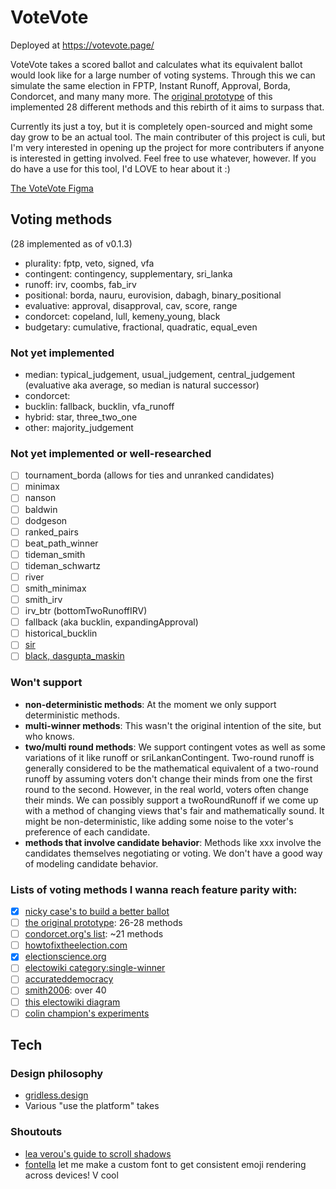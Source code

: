 # VoteVote
Deployed at https://votevote.page/

VoteVote takes a scored ballot and calculates what its equivalent ballot would look like for a large number of voting systems. Through this we can simulate the same election in FPTP, Instant Runoff, Approval, Borda, Condorcet, and many many more. The [original prototype](https://dontplaywithculi.netlify.app/votevote) of this implemented 28 different methods and this rebirth of it aims to surpass that.

Currently its just a toy, but it is completely open-sourced and might some day grow to be an actual tool. The main contributer of this project is culi, but I'm very interested in opening up the project for more contributers if anyone is interested in getting involved. Feel free to use whatever, however. If you do have a use for this tool, I'd LOVE to hear about it :)

[The VoteVote Figma](figma.com/@votevote)

## Voting methods
(28 implemented as of v0.1.3)
 - plurality: fptp, veto, signed, vfa
 - contingent: contingency, supplementary, sri_lanka
 - runoff: irv, coombs, fab_irv
 - positional: borda, nauru, eurovision, dabagh, binary_positional
 - evaluative: approval, disapproval, cav, score, range
 - condorcet: copeland, lull, kemeny_young, black
 - budgetary: cumulative, fractional, quadratic, equal_even

### Not yet implemented
 - median: typical_judgement, usual_judgement, central_judgement (evaluative aka average, so median is natural successor)
 - condorcet:
 - bucklin: fallback, bucklin, vfa_runoff
 - hybrid: star, three_two_one
 - other: majority_judgement

### Not yet implemented or well-researched
 - [ ] tournament_borda (allows for ties and unranked candidates)
 - [ ] minimax
 - [ ] nanson
 - [ ] baldwin
 - [ ] dodgeson
 - [ ] ranked_pairs
 - [ ] beat_path_winner
 - [ ] tideman_smith
 - [ ] tideman_schwartz
 - [ ] river
 - [ ] smith_minimax
 - [ ] smith_irv
 - [ ] irv_btr (bottomTwoRunoffIRV)
 - [ ] fallback (aka bucklin, expandingApproval)
 - [ ] historical_bucklin
 - [ ] [sir](https://electowiki.org/wiki/Support/Include/Reject_voting) 
 - [ ] [black, dasgupta_maskin](https://en.wikipedia.org/wiki/Copeland%27s_method)

### Won't support
 - **non-deterministic methods**: At the moment we only support deterministic methods.
 - **multi-winner methods**: This wasn't the original intention of the site, but who knows.
 - **two/multi round methods**: We support contingent votes as well as some variations of it like runoff or sriLankanContingent. Two-round runoff is generally considered to be the mathematical equivalent of a two-round runoff by assuming voters don't change their minds from one the first round to the second. However, in the real world, voters often change their minds. We can possibly support a twoRoundRunoff if we come up with a method of changing views that's fair and mathematically sound. It might be non-deterministic, like adding some noise to the voter's preference of each candidate.
 - **methods that involve candidate behavior**: Methods like xxx involve the candidates themselves negotiating or voting. We don't have a good way of modeling candidate behavior.

### Lists of voting methods I wanna reach feature parity with:
 - [x] [nicky case's to build a better ballot](https://ncase.me/ballot/)
 - [ ] [the original prototype](https://dontplaywithculi.netlify.app/votevote/): 26-28 methods
 - [ ] [condorcet.org's list](https://web.archive.org/web/20050706055744/http://condorcet.org/emr/methods.shtml): ~21 methods
 - [ ] [howtofixtheelection.com](https://www.howtofixtheelection.com/ballot/)
 - [x] [electionscience.org](https://electionscience.org/voting-methods/an-assessment-of-six-single-winner-voting-methods/)
 - [ ] [electowiki category:single-winner](https://electowiki.org/wiki/Category:Single-winner_voting_methods)
 - [ ] [accurateddemocracy](https://www.accuratedemocracy.com/c_other.htm) 
 - [ ] [smith2006](www.9mail.de/m-schulze/votedesc.pdf): over 40
 - [ ] [this electowiki diagram](https://electowiki.org/wiki/File:Voting_system_Euler_diagram.svg)
 - [ ] [colin champion's experiments](https://www.masterlyinactivity.com/condorcet/condorcet.html#qdc)

## Tech

### Design philosophy
 - [gridless.design](https://gridless.design/)
 - Various "use the platform" takes

### Shoutouts
 - [lea verou's guide to scroll shadows](https://lea.verou.me/2012/04/background-attachment-local/)
 - [fontella](https://fontello.com) let me make a custom font to get consistent emoji rendering across devices! V cool

